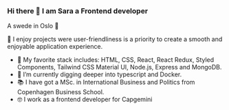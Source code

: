 ### Hi there 👋 I am Sara a Frontend developer

A swede in Oslo 📍

🙏 I enjoy projects were user-friendliness is a priority to create a smooth and enjoyable application experience.

* 👀 My favorite stack includes: HTML, CSS, React, React Redux, Styled Components, Tailwind CSS Material UI, Node.js, Express and MongoDB.
* 🌱 I’m currently digging deeper into typescript and Docker.
* 📚 I have got a MSc. in  International Business and Politics from Copenhagen Business School.
* 🤓 I work as a frontend developer for Capgemini


